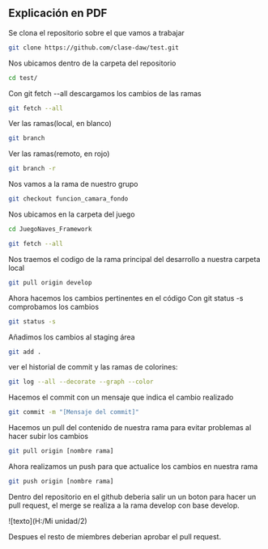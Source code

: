 ## Explicación en PDF 
Se clona el repositorio sobre el que vamos a trabajar
```Bash
git clone https://github.com/clase-daw/test.git
```
Nos ubicamos dentro de la carpeta del repositorio
```Bash
cd test/
```
Con git fetch --all descargamos los cambios de las ramas
```Bash
git fetch --all
```
Ver las ramas(local, en blanco)
```bash
git branch 
```
Ver las ramas(remoto, en rojo)
```bash
git branch -r
```
Nos vamos a la rama de nuestro grupo
```Bash
git checkout funcion_camara_fondo
```
Nos ubicamos en la carpeta del juego
```Bash
cd JuegoNaves_Framework
```
```Bash
git fetch --all
```
Nos traemos el codigo de la rama principal del desarrollo a nuestra carpeta local
```Bash
git pull origin develop
```
Ahora hacemos los cambios pertinentes en el código
Con git status -s comprobamos los cambios
```Bash
git status -s
```
Añadimos los cambios al staging área
```Bash
git add .
```
ver el historial de commit y las ramas de colorines:
```bash
git log --all --decorate --graph --color
```
Hacemos el commit con un mensaje que indica el cambio realizado 
```Bash
git commit -m "[Mensaje del commit]"
```
Hacemos un pull del contenido de nuestra rama para evitar problemas al hacer subir los cambios
```Bash
git pull origin [nombre rama]
```
Ahora realizamos un push para que actualice los cambios en nuestra rama
```Bash
git push origin [nombre rama]
```
Dentro del repositorio en el github deberia salir un un boton para hacer un pull request, el merge se realiza a la rama develop con base develop. 

![texto](H:/Mi unidad/2)


Despues el resto de miembres deberian aprobar el pull request.
